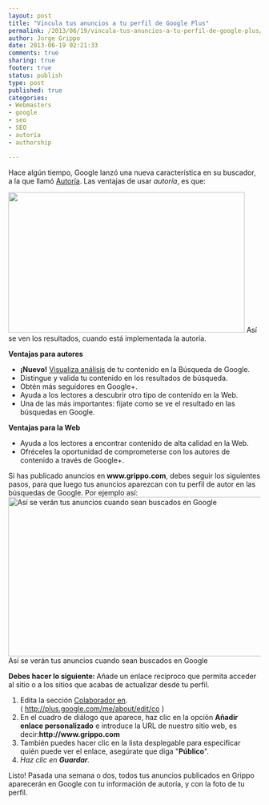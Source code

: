 ```yaml
--- 
layout: post
title: "Vincula tus anuncios a tu perfil de Google Plus"
permalink: /2013/06/19/vincula-tus-anuncios-a-tu-perfil-de-google-plus/
author: Jorge Grippo
date: 2013-06-19 02:21:33
comments: true
sharing: true
footer: true
status: publish
type: post
published: true
categories: 
- Webmasters
- google
- seo
- SEO
- autoría
- authorship

---
```

<!-- 446 -->
Hace algún tiempo, Google lanzó una nueva característica en su buscador, a la que llamó <a title="Autoría de Google" href="http://www.google.com/insidesearch/features/authorship/index.html" target="_blank">Autoría</a>. Las ventajas de usar <em>autoría</em>, es que:

<caption id="" align="alignnone" width="472"><img alt="" src="http://www.google.com/insidesearch/images/features/authorship-serp.jpg" width="472" height="280" /> Así se ven los resultados, cuando está implementada la autoría.</caption>

<strong>Ventajas para autores</strong>
<ul>
	<li><strong>¡Nuevo!</strong> <a href="http://insidesearch.blogspot.com/2011/12/clicks-and-impressions-for-authors.html">Visualiza análisis</a> de tu contenido en la Búsqueda de Google.</li>
	<li>Distingue y valida tu contenido en los resultados de búsqueda.</li>
	<li>Obtén más seguidores en Google+.</li>
	<li>Ayuda a los lectores a descubrir otro tipo de contenido en la Web.</li>
	<li>Una de las más importantes: fijate como se ve el resultado en las búsquedas en Google.</li>
</ul>
<strong>Ventajas para la Web</strong>
<ul>
	<li>Ayuda a los lectores a encontrar contenido de alta calidad en la Web.</li>
	<li>Ofréceles la oportunidad de comprometerse con los autores de contenido a través de Google+.</li>
</ul>
Si has publicado anuncios en<strong> www.grippo.com</strong>, debes seguir los siguientes pasos, para que luego tus anuncios aparezcan con tu perfil de autor en las búsquedas de Google. Por ejemplo así:

<caption id="attachment_447" align="aligncenter" width="719"><a href="http://blog.grippo.com/wp-content/uploads/2013/06/Captura-de-pantalla-2013-06-18-a-las-23.10.36.png"><img class="size-full wp-image-447" alt="Así se verán tus anuncios cuando sean buscados en Google" src="http://blog.grippo.com/wp-content/uploads/2013/06/Captura-de-pantalla-2013-06-18-a-las-23.10.36.png" width="719" height="318" /></a> Así se verán tus anuncios cuando sean buscados en Google</caption>

<strong>Debes hacer lo siguiente: </strong>Añade un enlace recíproco que permita acceder al sitio o a los sitios que acabas de actualizar desde tu perfil.
<div>
<ol>
	<li>Edita la sección <a href="http://plus.google.com/me/about/edit/co" target="_blank">Colaborador en</a>. ( <a href="http://plus.google.com/me/about/edit/co" target="_blank">http://plus.google.com/me/about/edit/co</a> )</li>
	<li>En el cuadro de diálogo que aparece, haz clic en la opción <strong>Añadir enlace personalizado</strong> e introduce la URL de nuestro sitio web, es decir:<strong>http://www.grippo.com</strong></li>
	<li>También puedes hacer clic en la lista desplegable para especificar quién puede ver el enlace, asegúrate que diga "<strong>Público</strong>".</li>
	<li><em id="__mceDel">Haz clic en <strong>Guardar</strong>.</em></li>
</ol>
Listo! Pasada una semana o dos, todos tus anuncios publicados en Grippo aparecerán en Google con tu información de autoría, y con la foto de tu perfil.

</div>
<div></div>

